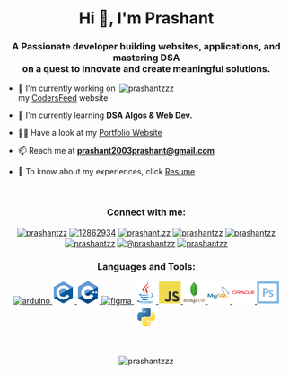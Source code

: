 <h1 align="center">Hi 👋, I'm Prashant</h1>
<h3 align="center">A Passionate developer building websites, applications, and mastering DSA <br>on a quest to innovate and create meaningful solutions.</h3>

<img align="right" alt="prashantzzz" width="300" src="https://media.tenor.com/YZPnGuPeZv8AAAAd/coding.gif">

<!--
find gifs at: https://github.com/rudrabarad/Gifs

<p align="left"> <a href="https://github.com/ryo-ma/github-profile-trophy"><img src="https://github-profile-trophy.vercel.app/?username=prashantzzz" alt="prashantzzz" /></a> </p>
-->

- 🔭 I’m currently working on my [CodersFeed](https://github.com/prashantzzz/CodersFeed) website

- 🌱 I’m currently learning **DSA Algos & Web Dev.**

- 👨‍💻 Have a look at my [Portfolio Website](https://prashantz.my.canva.site/)

- 📫 Reach me at **prashant2003prashant@gmail.com**

- 📄 To know about my experiences, click [Resume](https://drive.google.com/file/d/1CGf542zIJs8QJQWWoZGuDwQo1FZ9XSQz/view?usp=sharing)
<br>
<h3 align="center">Connect with me:</h3>
<p align="center">
<a href="https://linkedin.com/in/prashantzz" target="blank"><img align="center" src="https://raw.githubusercontent.com/rahuldkjain/github-profile-readme-generator/master/src/images/icons/Social/linked-in-alt.svg" alt="prashantzz" height="30" width="40" /></a>
<a href="https://stackoverflow.com/users/12862934" target="blank"><img align="center" src="https://raw.githubusercontent.com/rahuldkjain/github-profile-readme-generator/master/src/images/icons/Social/stack-overflow.svg" alt="12862934" height="30" width="40" /></a>
<a href="https://instagram.com/prashant.zz" target="blank"><img align="center" src="https://raw.githubusercontent.com/rahuldkjain/github-profile-readme-generator/master/src/images/icons/Social/instagram.svg" alt="prashant.zz" height="30" width="40" /></a>
<a href="https://www.codechef.com/users/prashantzz" target="blank"><img align="center" src="https://i.pinimg.com/originals/c5/d9/fc/c5d9fc1e18bcf039f464c2ab6cfb3eb6.jpg" alt="prashantzz" height="30" width="30" /></a>
<a href="https://www.hackerrank.com/prashantzz" target="blank"><img align="center" src="https://cdn4.iconfinder.com/data/icons/logos-and-brands/512/160_Hackerrank_logo_logos-512.png" alt="prashantzz" height="30" width="30" /></a>
<a href="https://www.leetcode.com/prashantzz" target="blank"><img align="center" src="https://raw.githubusercontent.com/rahuldkjain/github-profile-readme-generator/master/src/images/icons/Social/leet-code.svg" alt="prashantzz" height="30" width="40" /></a>
<a href="https://www.hackerearth.com/@prashantzz" target="blank"><img align="center" src="https://images.g2crowd.com/uploads/product/image/large_detail/large_detail_d75668f3859c23c4befedf0bb0df0b0a/hackerearth-assessments.png" alt="@prashantzz" height="30" width="30" /></a>
<a href="https://auth.geeksforgeeks.org/user/prashantzz" target="blank"><img align="center" src="https://raw.githubusercontent.com/rahuldkjain/github-profile-readme-generator/master/src/images/icons/Social/geeks-for-geeks.svg" alt="prashantzz" height="30" width="40" /></a>
</p>

<h3 align="center">Languages and Tools:</h3>
<p align="center"> <a href="https://www.arduino.cc/" target="_blank" rel="noreferrer"> <img src="https://cdn.worldvectorlogo.com/logos/arduino-1.svg" alt="arduino" width="40" height="40"/> </a> <a href="https://www.cprogramming.com/" target="_blank" rel="noreferrer"> <img src="https://raw.githubusercontent.com/devicons/devicon/master/icons/c/c-original.svg" alt="c" width="40" height="40"/> </a> <a href="https://www.w3schools.com/cpp/" target="_blank" rel="noreferrer"> <img src="https://raw.githubusercontent.com/devicons/devicon/master/icons/cplusplus/cplusplus-original.svg" alt="cplusplus" width="40" height="40"/> </a> <a href="https://www.figma.com/" target="_blank" rel="noreferrer"> <img src="https://www.vectorlogo.zone/logos/figma/figma-icon.svg" alt="figma" width="40" height="40"/> </a> <a href="https://www.java.com" target="_blank" rel="noreferrer"> <img src="https://raw.githubusercontent.com/devicons/devicon/master/icons/java/java-original.svg" alt="java" width="40" height="40"/> </a> <a href="https://developer.mozilla.org/en-US/docs/Web/JavaScript" target="_blank" rel="noreferrer"> <img src="https://raw.githubusercontent.com/devicons/devicon/master/icons/javascript/javascript-original.svg" alt="javascript" width="40" height="40"/> </a> <a href="https://www.mongodb.com/" target="_blank" rel="noreferrer"> <img src="https://raw.githubusercontent.com/devicons/devicon/master/icons/mongodb/mongodb-original-wordmark.svg" alt="mongodb" width="40" height="40"/> </a> <a href="https://www.mysql.com/" target="_blank" rel="noreferrer"> <img src="https://raw.githubusercontent.com/devicons/devicon/master/icons/mysql/mysql-original-wordmark.svg" alt="mysql" width="40" height="40"/> </a> <a href="https://www.oracle.com/" target="_blank" rel="noreferrer"> <img src="https://raw.githubusercontent.com/devicons/devicon/master/icons/oracle/oracle-original.svg" alt="oracle" width="40" height="40"/> </a> <a href="https://www.photoshop.com/en" target="_blank" rel="noreferrer"> <img src="https://raw.githubusercontent.com/devicons/devicon/master/icons/photoshop/photoshop-line.svg" alt="photoshop" width="40" height="40"/> </a> <a href="https://www.python.org" target="_blank" rel="noreferrer"> <img src="https://raw.githubusercontent.com/devicons/devicon/master/icons/python/python-original.svg" alt="python" width="40" height="40"/> </a> </p>
<!--
<p><img align="left" src="https://github-readme-stats.vercel.app/api/top-langs?username=prashantzzz&show_icons=true&locale=en&layout=compact" alt="prashantzzz" /></p>       
<p>&nbsp;<img align="center" src="https://github-readme-stats.vercel.app/api?username=prashantzzz&show_icons=true&locale=en" alt="prashantzzz" /></p>
<p><img align="center" src="https://github-readme-streak-stats.herokuapp.com/?user=prashantzzz&" alt="prashantzzz" /></p>
-->
<br>
<p align="center"><img align="center" src="https://github-readme-streak-stats.herokuapp.com/?user=prashantzzz&" alt="prashantzzz" /></p>
<br>



